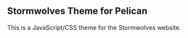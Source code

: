 Stormwolves Theme for Pelican
-----------------------------

This is a JavaScript/CSS theme for the Stormwolves website.
